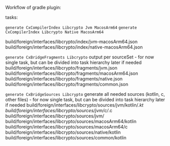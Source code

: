 Workflow of gradle plugin:

tasks:

`generate CxCompilerIndex Libcrypto Jvm MacosArm64`
`generate CxCompilerIndex Libcrypto Native MacosArm64`

build/foreign/interfaces/libcrypto/index/jvm-macosArm64.json
build/foreign/interfaces/libcrypto/index/native-macosArm64.json

`generate CxBridgeFragments Libcrypto`
output per sourceSet - for now single task, but can be divided into task hierarchy later if needed
build/foreign/interfaces/libcrypto/fragments/jvm.json
build/foreign/interfaces/libcrypto/fragments/macosArm64.json
build/foreign/interfaces/libcrypto/fragments/native.json
build/foreign/interfaces/libcrypto/fragments/common.json

`generate CxBridgeSources Libcrypto`
generate all needed sources (kotlin, c, other files) - for now single task, but can be divided into task hierarchy later if needed
build/foreign/interfaces/libcrypto/sources/jvm/kotlin/*.kt
build/foreign/interfaces/libcrypto/sources/jvm/c/*.c
build/foreign/interfaces/libcrypto/sources/jvm/
build/foreign/interfaces/libcrypto/sources/macosArm64/kotlin
build/foreign/interfaces/libcrypto/sources/macosArm64/c
build/foreign/interfaces/libcrypto/sources/native/kotlin
build/foreign/interfaces/libcrypto/sources/common/kotlin

